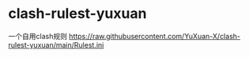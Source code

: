 # clash-rulest-yuxuan
一个自用clash规则
https://raw.githubusercontent.com/YuXuan-X/clash-rulest-yuxuan/main/Rulest.ini
